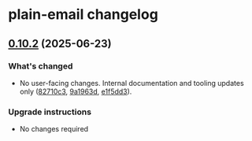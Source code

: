 # plain-email changelog

## [0.10.2](https://github.com/dropseed/plain/releases/plain-email@0.10.2) (2025-06-23)

### What's changed

- No user-facing changes. Internal documentation and tooling updates only ([82710c3](https://github.com/dropseed/plain/commit/82710c3), [9a1963d](https://github.com/dropseed/plain/commit/9a1963d), [e1f5dd3](https://github.com/dropseed/plain/commit/e1f5dd3)).

### Upgrade instructions

- No changes required
